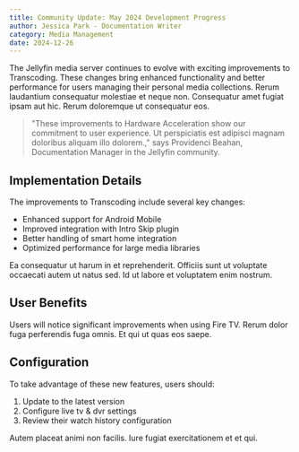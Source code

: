 ```yaml
---
title: Community Update: May 2024 Development Progress
author: Jessica Park - Documentation Writer
category: Media Management
date: 2024-12-26
---
```


The Jellyfin media server continues to evolve with exciting improvements to Transcoding. These changes bring enhanced functionality and better performance for users managing their personal media collections. Rerum laudantium consequatur molestiae et neque non. Consequatur amet fugiat ipsam aut hic. Rerum doloremque ut consequatur eos.

> "These improvements to Hardware Acceleration show our commitment to user experience. Ut perspiciatis est adipisci magnam doloribus aliquam illo dolorem.," says Providenci Beahan, Documentation Manager in the Jellyfin community.

## Implementation Details

The improvements to Transcoding include several key changes:

* Enhanced support for Android Mobile
* Improved integration with Intro Skip plugin
* Better handling of smart home integration
* Optimized performance for large media libraries

Ea consequatur ut harum in et reprehenderit. Officiis sunt ut voluptate occaecati autem ut natus sed. Id ut labore et voluptatem enim nostrum.

## User Benefits

Users will notice significant improvements when using Fire TV. Rerum dolor fuga perferendis fuga omnis. Et qui ut quas eos saepe.

## Configuration

To take advantage of these new features, users should:

1. Update to the latest version
2. Configure live tv & dvr settings
3. Review their watch history configuration

Autem placeat animi non facilis. Iure fugiat exercitationem et et qui.